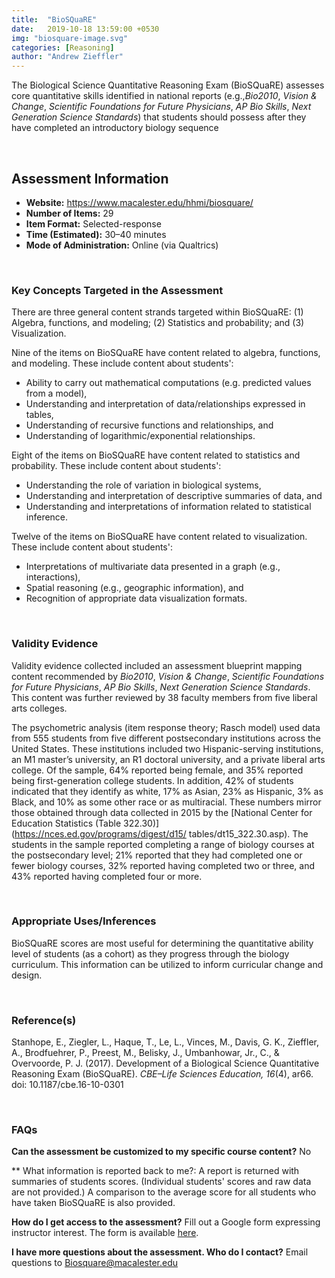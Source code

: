 ```yaml
---
title:  "BioSQuaRE"
date:   2019-10-18 13:59:00 +0530
img: "biosquare-image.svg"
categories: [Reasoning]
author: "Andrew Zieffler"
---
```


The Biological Science Quantitative Reasoning Exam (BioSQuaRE) assesses core quantitative skills identified in national reports (e.g.,*Bio2010*, *Vision &amp; Change*, *Scientific Foundations for Future Physicians*, *AP Bio Skills*, *Next Generation Science Standards*) that students should possess after they have completed an introductory biology sequence

<br />

## Assessment Information

- **Website:** https://www.macalester.edu/hhmi/biosquare/
- **Number of Items:** 29
- **Item Format:** Selected-response
- **Time (Estimated):** 30&ndash;40 minutes
- **Mode of Administration:** Online (via Qualtrics)

<br />

### Key Concepts Targeted in the Assessment

There are three general content strands targeted within BioSQuaRE: (1) Algebra, functions, and modeling; (2) Statistics and probability; and (3) Visualization. 

Nine of the items on BioSQuaRE have content related to algebra, functions, and modeling. These include content about students':

- Ability to carry out mathematical computations (e.g. predicted values from a model),
- Understanding and interpretation of data/relationships expressed in tables, 
- Understanding of recursive functions and relationships, and
- Understanding of logarithmic/exponential relationships.

Eight of the items on BioSQuaRE have content related to statistics and probability. These include content about students':

- Understanding the role of variation in biological systems,
- Understanding and interpretation of descriptive summaries of data, and
- Understanding and interpretations of information related to statistical inference.

Twelve of the items on BioSQuaRE have content related to visualization. These include content about students':

- Interpretations of multivariate data presented in a graph (e.g., interactions),
- Spatial reasoning (e.g., geographic information), and
- Recognition of appropriate data visualization formats.

<br />

### Validity Evidence

Validity evidence collected included an assessment blueprint mapping content recommended by *Bio2010*, *Vision &amp; Change*, *Scientific Foundations for Future Physicians*, *AP Bio Skills*, *Next Generation Science Standards*. This content was further reviewed by 38 faculty members from five liberal arts colleges.


The psychometric analysis (item response theory; Rasch model) used data from 555 students from five different postsecondary institutions across the United States. These institutions included two Hispanic-serving institutions, an M1 master’s university, an R1 doctoral university, and a private liberal arts college. Of the sample, 64% reported being female, and 35% reported being first-generation college students. In addition, 42% of students indicated that they identify as white, 17% as Asian, 23% as Hispanic, 3% as Black, and 10% as some other race or as multiracial. These numbers mirror those obtained through data collected in 2015 by the [National Center for Education Statistics (Table 322.30)](https://nces.ed.gov/programs/digest/d15/ tables/dt15_322.30.asp). The students in the sample reported completing a range of biology courses at the postsecondary level; 21% reported that they had completed one or fewer biology courses, 32% reported having completed two or three, and 43% reported having completed four or more.

<br />

### Appropriate Uses/Inferences
 
BioSQuaRE scores are most useful for determining the quantitative ability level of students (as a cohort) as they progress through the biology curriculum. This information can be utilized to inform curricular change and design.

<br />

### Reference(s)

Stanhope, E., Ziegler, L., Haque, T., Le, L., Vinces, M., Davis, G. K., Zieffler, A., Brodfuehrer, P., Preest, M., Belisky, J., Umbanhowar, Jr., C., &amp; Overvoorde, P. J. (2017). Development of a Biological Science Quantitative Reasoning Exam (BioSQuaRE). *CBE–Life Sciences Education, 16*(4), ar66. doi: 10.1187/cbe.16-10-0301

<br />

### FAQs
 
**Can the assessment be customized to my specific course content?** 
No

** What information is reported back to me?: 
A report is returned with summaries of students scores. (Individual students' scores and raw data are not provided.) A comparison to the average score for all students who have taken BioSQuaRE is also provided.

**How do I get access to the assessment?**
Fill out a Google form expressing instructor interest. The form is available [here](https://docs.google.com/forms/d/e/1FAIpQLSevIoHPbU3CQSX2Jal3QTbudNU1rvAfj_evNyK1TOkWNj0UZw/viewform).


**I have more questions about the assessment. Who do I contact?**
Email questions to [Biosquare@macalester.edu](Biosquare@macalester.edu)

